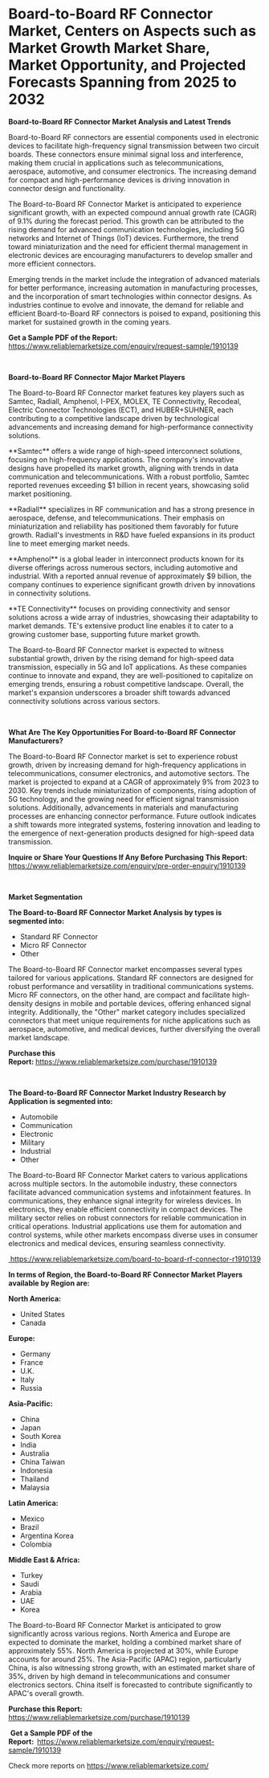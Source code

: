 <p><h1>Board-to-Board RF Connector Market, Centers on Aspects such as Market Growth Market Share, Market Opportunity, and Projected Forecasts Spanning from 2025 to 2032</h1></p><p><strong>Board-to-Board RF Connector Market Analysis and Latest Trends</strong></p>
<p><p>Board-to-Board RF connectors are essential components used in electronic devices to facilitate high-frequency signal transmission between two circuit boards. These connectors ensure minimal signal loss and interference, making them crucial in applications such as telecommunications, aerospace, automotive, and consumer electronics. The increasing demand for compact and high-performance devices is driving innovation in connector design and functionality.</p><p>The Board-to-Board RF Connector Market is anticipated to experience significant growth, with an expected compound annual growth rate (CAGR) of 9.1% during the forecast period. This growth can be attributed to the rising demand for advanced communication technologies, including 5G networks and Internet of Things (IoT) devices. Furthermore, the trend toward miniaturization and the need for efficient thermal management in electronic devices are encouraging manufacturers to develop smaller and more efficient connectors.</p><p>Emerging trends in the market include the integration of advanced materials for better performance, increasing automation in manufacturing processes, and the incorporation of smart technologies within connector designs. As industries continue to evolve and innovate, the demand for reliable and efficient Board-to-Board RF connectors is poised to expand, positioning this market for sustained growth in the coming years.</p></p>
<p><strong>Get a Sample PDF of the Report:&nbsp;</strong> <a href="https://www.reliablemarketsize.com/enquiry/request-sample/1910139?utm_campaign=1897&utm_medium=2&utm_source=Github&utm_content=ia&utm_term=13022025&utm_id=board-to-board-rf-connector">https://www.reliablemarketsize.com/enquiry/request-sample/1910139</a></p>
<p>&nbsp;</p>
<p><strong>Board-to-Board RF Connector Major Market Players</strong></p>
<p><p>The Board-to-Board RF Connector market features key players such as Samtec, Radiall, Amphenol, I-PEX, MOLEX, TE Connectivity, Recodeal, Electric Connector Technologies (ECT), and HUBER+SUHNER, each contributing to a competitive landscape driven by technological advancements and increasing demand for high-performance connectivity solutions.</p><p>**Samtec** offers a wide range of high-speed interconnect solutions, focusing on high-frequency applications. The company's innovative designs have propelled its market growth, aligning with trends in data communication and telecommunications. With a robust portfolio, Samtec reported revenues exceeding $1 billion in recent years, showcasing solid market positioning.</p><p>**Radiall** specializes in RF communication and has a strong presence in aerospace, defense, and telecommunications. Their emphasis on miniaturization and reliability has positioned them favorably for future growth. Radiall's investments in R&D have fueled expansions in its product line to meet emerging market needs.</p><p>**Amphenol** is a global leader in interconnect products known for its diverse offerings across numerous sectors, including automotive and industrial. With a reported annual revenue of approximately $9 billion, the company continues to experience significant growth driven by innovations in connectivity solutions.</p><p>**TE Connectivity** focuses on providing connectivity and sensor solutions across a wide array of industries, showcasing their adaptability to market demands. TE's extensive product line enables it to cater to a growing customer base, supporting future market growth.</p><p>The Board-to-Board RF Connector market is expected to witness substantial growth, driven by the rising demand for high-speed data transmission, especially in 5G and IoT applications. As these companies continue to innovate and expand, they are well-positioned to capitalize on emerging trends, ensuring a robust competitive landscape. Overall, the market's expansion underscores a broader shift towards advanced connectivity solutions across various sectors.</p></p>
<p>&nbsp;</p>
<p><strong>What Are The Key Opportunities For Board-to-Board RF Connector Manufacturers?</strong></p>
<p><p>The Board-to-Board RF Connector market is set to experience robust growth, driven by increasing demand for high-frequency applications in telecommunications, consumer electronics, and automotive sectors. The market is projected to expand at a CAGR of approximately 9% from 2023 to 2030. Key trends include miniaturization of components, rising adoption of 5G technology, and the growing need for efficient signal transmission solutions. Additionally, advancements in materials and manufacturing processes are enhancing connector performance. Future outlook indicates a shift towards more integrated systems, fostering innovation and leading to the emergence of next-generation products designed for high-speed data transmission.</p></p>
<p><strong>Inquire or Share Your Questions If Any Before Purchasing This Report:</strong> <a href="https://www.reliablemarketsize.com/enquiry/pre-order-enquiry/1910139?utm_campaign=1897&utm_medium=2&utm_source=Github&utm_content=ia&utm_term=13022025&utm_id=board-to-board-rf-connector">https://www.reliablemarketsize.com/enquiry/pre-order-enquiry/1910139</a></p>
<p>&nbsp;</p>
<p><strong>Market Segmentation</strong></p>
<p><strong>The Board-to-Board RF Connector Market Analysis by types is segmented into:</strong></p>
<p><ul><li>Standard RF Connector</li><li>Micro RF Connector</li><li>Other</li></ul></p>
<p><p>The Board-to-Board RF Connector market encompasses several types tailored for various applications. Standard RF connectors are designed for robust performance and versatility in traditional communications systems. Micro RF connectors, on the other hand, are compact and facilitate high-density designs in mobile and portable devices, offering enhanced signal integrity. Additionally, the "Other" market category includes specialized connectors that meet unique requirements for niche applications such as aerospace, automotive, and medical devices, further diversifying the overall market landscape.</p></p>
<p><strong>Purchase this Report:&nbsp;</strong><a href="https://www.reliablemarketsize.com/purchase/1910139?utm_campaign=1897&utm_medium=2&utm_source=Github&utm_content=ia&utm_term=13022025&utm_id=board-to-board-rf-connector">https://www.reliablemarketsize.com/purchase/1910139</a></p>
<p>&nbsp;</p>
<p><strong>The Board-to-Board RF Connector Market Industry Research by Application is segmented into:</strong></p>
<p><ul><li>Automobile</li><li>Communication</li><li>Electronic</li><li>Military</li><li>Industrial</li><li>Other</li></ul></p>
<p><p>The Board-to-Board RF Connector Market caters to various applications across multiple sectors. In the automobile industry, these connectors facilitate advanced communication systems and infotainment features. In communications, they enhance signal integrity for wireless devices. In electronics, they enable efficient connectivity in compact devices. The military sector relies on robust connectors for reliable communication in critical operations. Industrial applications use them for automation and control systems, while other markets encompass diverse uses in consumer electronics and medical devices, ensuring seamless connectivity.</p></p>
<p><a href="https://www.reliablemarketsize.com/board-to-board-rf-connector-r1910139?utm_campaign=1897&utm_medium=2&utm_source=Github&utm_content=ia&utm_term=13022025&utm_id=board-to-board-rf-connector">&nbsp;https://www.reliablemarketsize.com/board-to-board-rf-connector-r1910139</a></p>
<p><strong>In terms of Region, the Board-to-Board RF Connector Market Players available by Region are:</strong></p>
<p>
    <p> <strong> North America: </strong>
        <ul>
            <li>United States</li>
            <li>Canada</li>
        </ul>
        </p> 
    <p> <strong> Europe: </strong>
        <ul>
            <li>Germany</li>
            <li>France</li>
            <li>U.K.</li>
            <li>Italy</li>
            <li>Russia</li>
        </ul>
        </p> 
    <p> <strong> Asia-Pacific: </strong>
        <ul>
            <li>China</li>
            <li>Japan</li>
            <li>South Korea</li>
            <li>India</li>
            <li>Australia</li>
            <li>China Taiwan</li>
            <li>Indonesia</li>
            <li>Thailand</li>
            <li>Malaysia</li>
        </ul>
        </p> 
    <p> <strong> Latin America: </strong>
        <ul>
            <li>Mexico</li>
            <li>Brazil</li>
            <li>Argentina Korea</li>
            <li>Colombia</li>
        </ul>
        </p> 
    <p> <strong> Middle East & Africa: </strong>
        <ul>
            <li>Turkey</li>
            <li>Saudi</li>
            <li>Arabia</li>
            <li>UAE</li>
            <li>Korea</li>
        </ul>
    </p>
    </p>
<p><p>The Board-to-Board RF Connector Market is anticipated to grow significantly across various regions. North America and Europe are expected to dominate the market, holding a combined market share of approximately 55%. North America is projected at 30%, while Europe accounts for around 25%. The Asia-Pacific (APAC) region, particularly China, is also witnessing strong growth, with an estimated market share of 35%, driven by high demand in telecommunications and consumer electronics sectors. China itself is forecasted to contribute significantly to APAC's overall growth.</p></p>
<p><strong>Purchase this Report: </strong><a href="https://www.reliablemarketsize.com/purchase/1910139?utm_campaign=1897&utm_medium=2&utm_source=Github&utm_content=ia&utm_term=13022025&utm_id=board-to-board-rf-connector">https://www.reliablemarketsize.com/purchase/1910139</a></p>
<p>&nbsp;<strong>Get a Sample PDF of the Report:&nbsp;&nbsp;</strong><a href="https://www.reliablemarketsize.com/enquiry/request-sample/1910139?utm_campaign=1897&utm_medium=2&utm_source=Github&utm_content=ia&utm_term=13022025&utm_id=board-to-board-rf-connector">https://www.reliablemarketsize.com/enquiry/request-sample/1910139</a></p>
<p><strong></strong></p>
<p>Check more reports on <a href="https://www.reliablemarketsize.com/?utm_campaign=1897&utm_medium=2&utm_source=Github&utm_content=ia&utm_term=13022025&utm_id=board-to-board-rf-connector">https://www.reliablemarketsize.com/</a></p>
